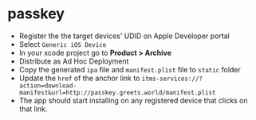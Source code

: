 # passkey

- Register the the target devices' UDID on Apple Developer portal
- Select `Generic iOS Device`
- In your xcode project go to __Product > Archive__
- Distribute as Ad Hoc Deployment
- Copy the generated `ipa` file and `manifest.plist` file to `static` folder
- Update the `href` of the anchor link to `itms-services://?action=download-manifest&url=http://passkey.greets.world/manifest.plist`
- The app should start installing on any registered device that clicks on that link.
